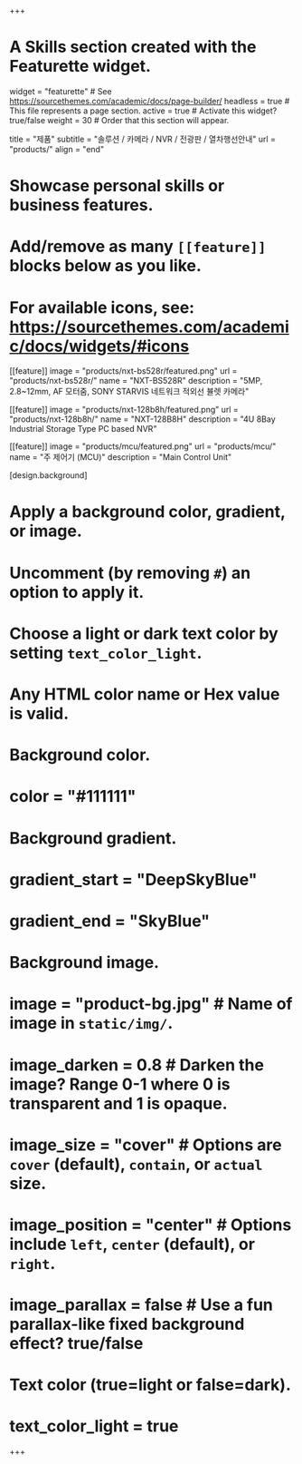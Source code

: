 +++
# A Skills section created with the Featurette widget.
widget = "featurette"  # See https://sourcethemes.com/academic/docs/page-builder/
headless = true  # This file represents a page section.
active = true  # Activate this widget? true/false
weight = 30  # Order that this section will appear.

title = "제품"
subtitle = "솔루션 / 카메라 / NVR / 전광판 / 열차행선안내"
url = "products/"
align = "end"

# Showcase personal skills or business features.
# 
# Add/remove as many `[[feature]]` blocks below as you like.
# 
# For available icons, see: https://sourcethemes.com/academic/docs/widgets/#icons

[[feature]]
  image = "products/nxt-bs528r/featured.png"
  url = "products/nxt-bs528r/"
  name = "NXT-BS528R"
  description = "5MP, 2.8~12mm, AF 모터줌, SONY STARVIS 네트워크 적외선 뷸렛 카메라"

[[feature]]
  image = "products/nxt-128b8h/featured.png"
  url = "products/nxt-128b8h/"
  name = "NXT-128B8H"
  description = "4U 8Bay Industrial Storage Type PC based NVR"

[[feature]]
  image = "products/mcu/featured.png"
  url = "products/mcu/"
  name = "주 제어기 (MCU)"
  description = "Main Control Unit"

[design.background]
  # Apply a background color, gradient, or image.
  #   Uncomment (by removing `#`) an option to apply it.
  #   Choose a light or dark text color by setting `text_color_light`.
  #   Any HTML color name or Hex value is valid.
  
  # Background color.
  # color = "#111111"

  # Background gradient.
  # gradient_start = "DeepSkyBlue"
  # gradient_end = "SkyBlue"
  
  # Background image.
  # image = "product-bg.jpg"  # Name of image in `static/img/`.
  # image_darken = 0.8  # Darken the image? Range 0-1 where 0 is transparent and 1 is opaque.
  # image_size = "cover"  #  Options are `cover` (default), `contain`, or `actual` size.
  # image_position = "center"  # Options include `left`, `center` (default), or `right`.
  # image_parallax = false  # Use a fun parallax-like fixed background effect? true/false

  # Text color (true=light or false=dark).
  # text_color_light = true
+++
